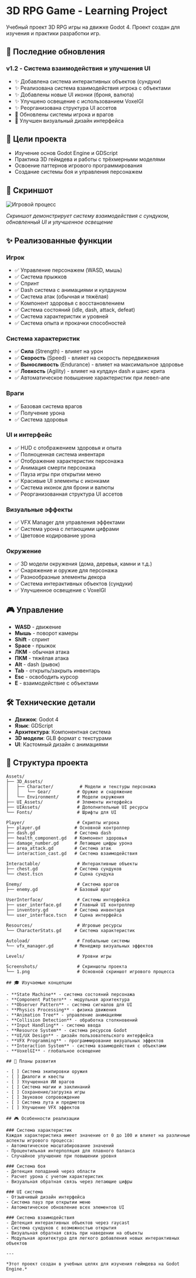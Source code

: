 # 3D RPG Game - Learning Project

Учебный проект 3D RPG игры на движке Godot 4. Проект создан для изучения и практики разработки игр.

## 📝 Последние обновления

### v1.2 - Система взаимодействия и улучшения UI
- ✨ Добавлена система интерактивных объектов (сундуки)
- ✨ Реализована система взаимодействия игрока с объектами
- ✨ Добавлены новые UI иконки (броня, валюта)
- ✨ Улучшено освещение с использованием VoxelGI
- ✨ Реорганизована структура UI ассетов
- 🔧 Обновлены системы игрока и врагов
- 🎨 Улучшен визуальный дизайн интерфейса

## 🎯 Цели проекта

- Изучение основ Godot Engine и GDScript
- Практика 3D геймдева и работы с трёхмерными моделями
- Освоение паттернов игрового программирования
- Создание системы боя и управления персонажем

## 📸 Скриншот

![Игровой процесс](Screenshots/1.png)

*Скриншот демонстрирует систему взаимодействия с сундуком, обновленный UI и улучшенное освещение*

## ✨ Реализованные функции

### Игрок
- ✅ Управление персонажем (WASD, мышь)
- ✅ Система прыжков
- ✅ Спринт
- ✅ Dash система с анимациями и кулдауном
- ✅ Система атак (обычная и тяжёлая)
- ✅ Компонент здоровья с восстановлением
- ✅ Система состояний (idle, dash, attack, defeat)
- ✅ Система характеристик и уровней
- ✅ Система опыта и прокачки способностей

### Система характеристик
- ✅ **Сила** (Strength) - влияет на урон
- ✅ **Скорость** (Speed) - влияет на скорость передвижения
- ✅ **Выносливость** (Endurance) - влияет на максимальное здоровье
- ✅ **Ловкость** (Agility) - влияет на кулдаун dash и шанс крита
- ✅ Автоматическое повышение характеристик при левел-апе

### Враги
- ✅ Базовая система врагов
- ✅ Получение урона
- ✅ Система здоровья

### UI и интерфейс
- ✅ HUD с отображением здоровья и опыта
- ✅ Полноценная система инвентаря
- ✅ Отображение характеристик персонажа
- ✅ Анимация смерти персонажа
- ✅ Пауза игры при открытии меню
- ✅ Красивые UI элементы с иконками
- ✅ Система иконок для брони и валюты
- ✅ Реорганизованная структура UI ассетов

### Визуальные эффекты
- ✅ VFX Manager для управления эффектами
- ✅ Система урона с летающими цифрами
- ✅ Цветовое кодирование урона

### Окружение
- ✅ 3D модели окружения (дома, деревья, камни и т.д.)
- ✅ Снаряжение и оружие для персонажа
- ✅ Разнообразные элементы декора
- ✅ Система интерактивных объектов (сундуки)
- ✅ Улучшенное освещение с VoxelGI

## 🎮 Управление

- **WASD** - движение
- **Мышь** - поворот камеры
- **Shift** - спринт
- **Space** - прыжок
- **ЛКМ** - обычная атака
- **ПКМ** - тяжёлая атака
- **Alt** - dash (рывок)
- **Tab** - открыть/закрыть инвентарь
- **Esc** - освободить курсор
- **E** - взаимодействие с объектами

## 🛠 Технические детали

- **Движок**: Godot 4
- **Язык**: GDScript
- **Архитектура**: Компонентная система
- **3D модели**: GLB формат с текстурами
- **UI**: Кастомный дизайн с анимациями

## 📁 Структура проекта

```
Assets/
├── 3D_Assets/
│   ├── Character/          # Модели и текстуры персонажа
│   │   └── Gear/          # Оружие и снаряжение
│   └── Environment/       # Модели окружения
├── UI_Assets/             # Элементы интерфейса
├── UIAssets/              # Дополнительные UI ресурсы
└── Fonts/                 # Шрифты для UI

Player/                    # Скрипты игрока
├── player.gd             # Основной контроллер
├── dash.gd               # Система dash
├── health_component.gd   # Компонент здоровья
├── damage_number.gd      # Летающие цифры урона
├── area_attack.gd        # Система атак
└── interaction_cast.gd   # Система взаимодействия

Interactable/              # Интерактивные объекты
├── chest.gd              # Система сундуков
└── chest.tscn            # Сцена сундука

Enemy/                     # Система врагов
├── enemy.gd              # Базовый враг

UserInterface/             # Системы интерфейса
├── user_interface.gd     # Главный UI контроллер
├── inventory.gd          # Система инвентаря
└── user_interface.tscn   # Сцена интерфейса

Resources/                 # Игровые ресурсы
└── CharacterStats.gd     # Система характеристик

Autoload/                  # Глобальные системы
└── vfx_manager.gd        # Менеджер визуальных эффектов

Levels/                    # Уровни игры

Screenshots/               # Скриншоты проекта
└── 1.png                  # Основной скриншот игрового процесса

## 🎓 Изучаемые концепции

- **State Machine** - система состояний персонажа
- **Component Pattern** - модульная архитектура
- **Observer Pattern** - система сигналов для UI
- **Physics Processing** - физика движения
- **Animation Tree** - управление анимациями
- **Collision Detection** - обработка столкновений
- **Input Handling** - система ввода
- **Resource System** - система ресурсов Godot
- **UI/UX Design** - дизайн пользовательского интерфейса
- **VFX Programming** - программирование визуальных эффектов
- **Interaction System** - система взаимодействия с объектами
- **VoxelGI** - глобальное освещение

## 🚀 Планы развития

- [ ] Система экипировки оружия
- [ ] Диалоги и квесты
- [ ] Улучшенная ИИ врагов
- [ ] Система магии и заклинаний
- [ ] Сохранение/загрузка игры
- [ ] Звуковое сопровождение
- [ ] Система лута и предметов
- [ ] Улучшение VFX эффектов

## 🎮 Особенности реализации

### Система характеристик
Каждая характеристика имеет значение от 0 до 100 и влияет на различные аспекты игрового процесса:
- Автоматическое масштабирование значений
- Процентильная интерполяция для плавного баланса
- Случайное улучшение при повышении уровня

### Система боя
- Детекция попаданий через области
- Расчет урона с учетом характеристик
- Визуальная обратная связь через летающие цифры

### UI система
- Отзывчивый дизайн интерфейса
- Система пауз при открытии меню
- Автоматическое обновление всех элементов UI

### Система взаимодействия
- Детекция интерактивных объектов через raycast
- Система сундуков с возможностью открытия
- Визуальная обратная связь при наведении на объекты
- Модульная архитектура для легкого добавления новых интерактивных объектов

---

*Этот проект создан в учебных целях для изучения геймдева на Godot Engine.* 